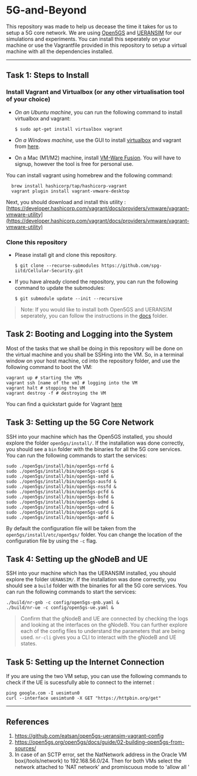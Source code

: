 # 5G-and-Beyond
This repository was made to help us decease the time it takes for us to setup a 5G core network. We are using [Open5GS](https://open5gs.org/) and [UERANSIM](https://github.com/aligungr/UERANSIM) for our simulations and experiments. You can install this seperately on your machine or use the Vagrantfile provided in this repository to setup a virtual machine with all the dependencies installed.

---

## Task 1: Steps to Install 
### Install Vagrant and Virtualbox  (or any other virtualisation tool of your choice)
- _On an Ubuntu machine_, you can run the following command to install virtualbox and vagrant:
  ```shell
  $ sudo apt-get install virtualbox vagrant
  ```
- _On a Windows machine,_ use the GUI to install [virtualbox](https://www.virtualbox.org/wiki/Downloads) and vagrant from [here](https://developer.hashicorp.com/vagrant/downloads).

- On a Mac (M1/M2) machine, install [VM-Ware Fusion](https://www.vmware.com/products/fusion.html). You will have to signup, however the tool is free for personal use. 

You can install vagrant using homebrew and the following command: 
  ```shell
    brew install hashicorp/tap/hashicorp-vagrant
    vagrant plugin install vagrant-vmware-desktop
  ```
  Next, you should download and install this utility : [https://developer.hashicorp.com/vagrant/docs/providers/vmware/vagrant-vmware-utility](https://developer.hashicorp.com/vagrant/docs/providers/vmware/vagrant-vmware-utility)

### Clone this repository 
- Please install git and clone this repository. 
  ```shell
  $ git clone --recurse-submodules https://github.com/spg-iitd/Cellular-Security.git
  ```
- If you have already cloned the repository, you can run the following command to update the submodules:
  ```shell
  $ git submodule update --init --recursive
  ```
> Note: If you would like to install both Open5GS and UERANSIM seperately, you can follow the instructions in the [docs](docs/) folder.

## Task 2:  Booting and Logging into the System 
Most of the tasks that we shall be doing in this repository will be done on the virtual machine and you shall be SSHing into the VM. So, in a terminal window on your host machine, cd into the repository folder, and use the following command to boot the VM:
```shell 
vagrant up # starting the VMs
vagrant ssh [name of the vm] # logging into the VM
vagrant halt # stopping the VM
vagrant destroy -f # destroying the VM
```
You can find a quickstart guide for Vagrant [here](docs/vagrant_cheatsheet.md)

## Task 3: Setting up the 5G Core Network
SSH into your machine which has the Open5GS installed, you should explore the folder `open5gs/install/`. If the installation was done correctly, you should see a `bin` folder with the binaries for all the 5G core services. You can run the following commands to start the services:
```shell
sudo ./open5gs/install/bin/open5gs-nrfd & 
sudo ./open5gs/install/bin/open5gs-scpd & 
sudo ./open5gs/install/bin/open5gs-smfd & 
sudo ./open5gs/install/bin/open5gs-ausfd & 
sudo ./open5gs/install/bin/open5gs-nssfd & 
sudo ./open5gs/install/bin/open5gs-pcfd & 
sudo ./open5gs/install/bin/open5gs-bsfd & 
sudo ./open5gs/install/bin/open5gs-udmd & 
sudo ./open5gs/install/bin/open5gs-udrd & 
sudo ./open5gs/install/bin/open5gs-upfd & 
sudo ./open5gs/install/bin/open5gs-amfd & 
```
By default the configuration file will be taken from the `open5gs/install/etc/open5gs/` folder. You can change the location of the configuration file by using the `-c` flag. 

## Task 4: Setting up the gNodeB and UE
SSH into your machine which has the UERANSIM installed, you should explore the folder `UERANSIM/`. If the installation was done correctly, you should see a `build` folder with the binaries for all the 5G core services. You can run the following commands to start the services:
```shell
./build/nr-gnb -c config/open5gs-gnb.yaml &
./build/nr-ue -c config/open5gs-ue.yaml &
``` 
> Confirm that the gNodeB and UE are connected by checking the logs and looking at the interfaces on the gNodeB. You can further explore each of the config files to understand the parameters that are being used. `nr-cli` gives you a CLI to interact with the gNodeB and UE states. 

## Task 5: Setting up the Internet Connection
If you are using the two VM setup, you can use the following commands to check if the UE is sucessfully able to connect to the internet :
```shell
ping google.com -I uesimtun0
curl --interface uesimtun0 -X GET "https://httpbin.org/get"
```

---
## References 
1. https://github.com/eatsan/open5gs-ueransim-vagrant-config
2. https://open5gs.org/open5gs/docs/guide/02-building-open5gs-from-sources/
3. In case of an SCTP error, set the NatNetwork address in the Oracle VM box(/tools/network) to 192.168.56.0/24. Then for both VMs select the network attached to  'NAT network' and promiscuous mode to 'allow all '

